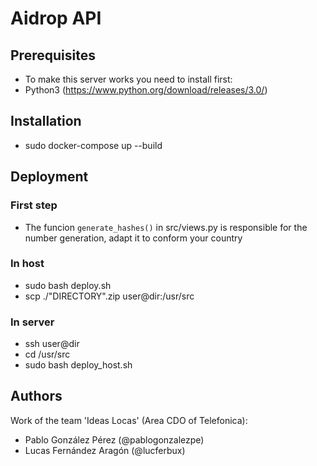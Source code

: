# Aidrop API

## Prerequisites

* To make this server works you need to install first:
* Python3 (https://www.python.org/download/releases/3.0/)

## Installation

* sudo docker-compose up --build

## Deployment

### First step

* The funcion ```generate_hashes()``` in src/views.py is responsible for the number generation, adapt it to conform your country

### In host
* sudo bash deploy.sh
* scp ./"DIRECTORY".zip user@dir:/usr/src

### In server
* ssh user@dir
* cd /usr/src
* sudo bash deploy_host.sh

## Authors
Work of the team 'Ideas Locas' (Area CDO of Telefonica):

* Pablo González Pérez (@pablogonzalezpe)
* Lucas Fernández Aragón (@lucferbux)